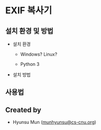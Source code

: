 # EXIF 복사기

## 설치 환경 및 방법

- 설치 환경

  - Windows? Linux?

  - Python 3

- 설치 방법

## 사용법


## Created by

- Hyunsu Mun (munhyunsu@cs-cnu.org)

